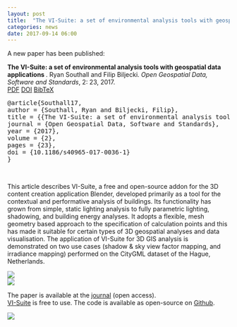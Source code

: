```yaml
---
layout: post
title:  "The VI-Suite: a set of environmental analysis tools with geospatial data applications"
categories: news
date: 2017-09-14 06:00
---
```


A new paper has been published:

<div class="filteredelement"><strong> The VI-Suite: a set of environmental analysis tools with geospatial data applications
</strong>. Ryan Southall and Filip Biljecki. <em>Open Geospatial Data, Software and Standards</em>, 2: 23, 2017. <br /> <a href="https://opengeospatialdata.springeropen.com/track/pdf/10.1186/s40965-017-0036-1?site=opengeospatialdata.springeropen.com"><i class="fa fa-file-pdf-o"></i> PDF</a> <a href="http://doi.org/10.1186/s40965-017-0036-1"><i class="fa fa-external-link"></i> DOI</a> <a href="#bibSouthall17" data-toggle="collapse"><i class="fa fa-caret-square-o-down"></i> BibTeX</a><div id="bibSouthall17" class="collapse" tabindex="-1"><pre class="bibtex">@article{Southall17,
author = {Southall, Ryan and Biljecki, Filip},
title = {{The VI-Suite: a set of environmental analysis tools with geospatial data applications}},
journal = {Open Geospatial Data, Software and Standards},
year = {2017},
volume = {2},
pages = {23},
doi = {10.1186/s40965-017-0036-1}
}</pre></div></div>

<br/>

This article describes VI-Suite, a free and open-source addon for the 3D content creation application Blender, developed primarily as a tool for the contextual and performative analysis of buildings. Its functionality has grown from simple, static lighting analysis to fully parametric lighting, shadowing, and building energy analyses. It adopts a flexible, mesh geometry based approach to the specification of calculation points and this has made it suitable for certain types of 3D geospatial analyses and data visualisation.
The application of VI-Suite for 3D GIS analysis is demonstrated on two use cases (shadow & sky view factor mapping, and irradiance mapping) performed on the CityGML dataset of the Hague, Netherlands. 
<br/>

<img src="{{ site.baseurl }}/img/2017/visuite-0.gif"/><br/>
<img src="{{ site.baseurl }}/img/2017/visuite-1.gif"/><br/>

The paper is available at the <a href="http://dx.doi.org/10.3390/ijgi6060158">journal</a> (open access).<br/>
<a href="http://arts.brighton.ac.uk/projects/vi-suite">VI-Suite</a> is free to use. The code is available as open-source on <a href="https://github.com/rgsouthall/vi-suite04">Github</a>.<br/>

<a href="http://dx.doi.org/10.3390/ijgi6060158"><img src="{{ site.baseurl }}/img/2017/visuite-2.png"/></a><br/>
